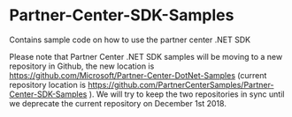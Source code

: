 # Partner-Center-SDK-Samples
Contains sample code on how to use the partner center .NET SDK

Please note that Partner Center .NET SDK samples will be moving to a new repository in Github, the new location is https://github.com/Microsoft/Partner-Center-DotNet-Samples 
(current repository location is https://github.com/PartnerCenterSamples/Partner-Center-SDK-Samples ). 
We will try to keep the two repositories in sync until we deprecate the current repository on December 1st 2018.
